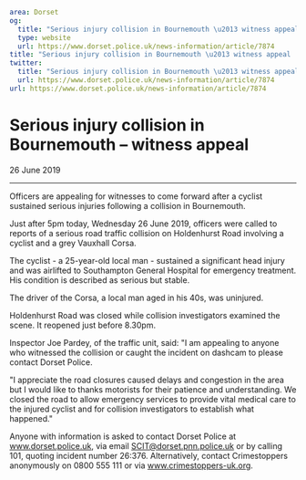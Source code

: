 ```yaml
area: Dorset
og:
  title: "Serious injury collision in Bournemouth \u2013 witness appeal"
  type: website
  url: https://www.dorset.police.uk/news-information/article/7874
title: "Serious injury collision in Bournemouth \u2013 witness appeal |"
twitter:
  title: "Serious injury collision in Bournemouth \u2013 witness appeal"
  url: https://www.dorset.police.uk/news-information/article/7874
url: https://www.dorset.police.uk/news-information/article/7874
```

# Serious injury collision in Bournemouth – witness appeal

26 June 2019

* * *

Officers are appealing for witnesses to come forward after a cyclist sustained serious injuries following a collision in Bournemouth.

Just after 5pm today, Wednesday 26 June 2019, officers were called to reports of a serious road traffic collision on Holdenhurst Road involving a cyclist and a grey Vauxhall Corsa.

The cyclist - a 25-year-old local man - sustained a significant head injury and was airlifted to Southampton General Hospital for emergency treatment. His condition is described as serious but stable.

The driver of the Corsa, a local man aged in his 40s, was uninjured.

Holdenhurst Road was closed while collision investigators examined the scene. It reopened just before 8.30pm.

Inspector Joe Pardey, of the traffic unit, said: "I am appealing to anyone who witnessed the collision or caught the incident on dashcam to please contact Dorset Police.

"I appreciate the road closures caused delays and congestion in the area but I would like to thanks motorists for their patience and understanding. We closed the road to allow emergency services to provide vital medical care to the injured cyclist and for collision investigators to establish what happened."

Anyone with information is asked to contact Dorset Police at www.dorset.police.uk, via email SCIT@dorset.pnn.police.uk or by calling 101, quoting incident number 26:376. Alternatively, contact Crimestoppers anonymously on 0800 555 111 or via www.crimestoppers-uk.org.
